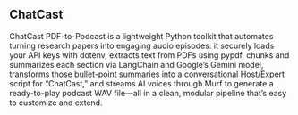 ## ChatCast

ChatCast PDF-to-Podcast is a lightweight Python toolkit that automates turning research papers into engaging audio episodes: it securely loads your API keys with dotenv, extracts text from PDFs using pypdf, chunks and summarizes each section via LangChain and Google’s Gemini model, transforms those bullet-point summaries into a conversational Host/Expert script for “ChatCast,” and streams AI voices through Murf to generate a ready-to-play podcast WAV file—all in a clean, modular pipeline that’s easy to customize and extend.  
